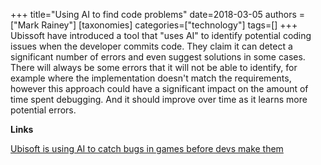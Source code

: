 +++
title="Using AI to find code problems"
date=2018-03-05
authors = ["Mark Rainey"]
[taxonomies]
categories=["technology"]
tags=[]
+++
Ubissoft have introduced a tool that "uses AI" to identify potential coding issues when the developer commits code. They claim it can detect a significant number of errors and even suggest solutions in some cases. There will always be some errors that it will not be able to identify, for example where the implementation doesn't match the requirements, however this approach could have a significant impact on the amount of time spent debugging. And it should improve over time as it learns more potential errors.
<!-- more -->

__Links__

[Ubisoft is using AI to catch bugs in games before devs make them](http://www.wired.co.uk/article/ubisoft-commit-assist-ai)
